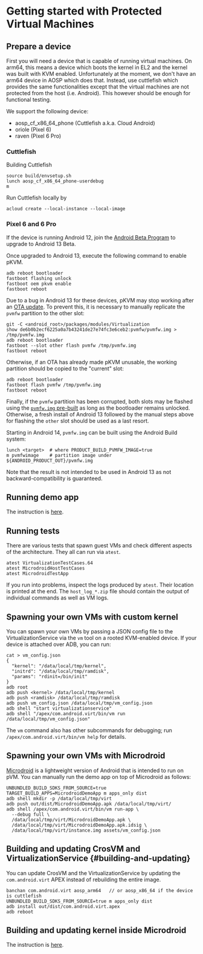 # Getting started with Protected Virtual Machines

## Prepare a device

First you will need a device that is capable of running virtual machines. On arm64, this means a
device which boots the kernel in EL2 and the kernel was built with KVM enabled. Unfortunately at the
moment, we don't have an arm64 device in AOSP which does that. Instead, use cuttlefish which
provides the same functionalities except that the virtual machines are not protected from the host
(i.e. Android). This however should be enough for functional testing.

We support the following device:

* aosp_cf_x86_64_phone (Cuttlefish a.k.a. Cloud Android)
* oriole (Pixel 6)
* raven (Pixel 6 Pro)

### Cuttlefish

Building Cuttlefish

```shell
source build/envsetup.sh
lunch aosp_cf_x86_64_phone-userdebug
m
```

Run Cuttlefish locally by

```shell
acloud create --local-instance --local-image
```

### Pixel 6 and 6 Pro

If the device is running Android 12, join the [Android Beta
Program](https://www.google.com/android/beta) to upgrade to Android 13 Beta.

Once upgraded to Android 13, execute the following command to enable pKVM.

```shell
adb reboot bootloader
fastboot flashing unlock
fastboot oem pkvm enable
fastboot reboot
```

Due to a bug in Android 13 for these devices, pKVM may stop working after an
[OTA update](https://source.android.com/devices/tech/ota). To prevent this, it
is necessary to manually replicate the `pvmfw` partition to the other slot:

```shell
git -C <android_root>/packages/modules/Virtualization
show de6b0b2ecf6225a0a7b43241de27e74fc3e6ceb2:pvmfw/pvmfw.img > /tmp/pvmfw.img
adb reboot bootloader
fastboot --slot other flash pvmfw /tmp/pvmfw.img
fastboot reboot
```

Otherwise, if an OTA has already made pKVM unusable, the working partition
should be copied to the "current" slot:

```shell
adb reboot bootloader
fastboot flash pvmfw /tmp/pvmfw.img
fastboot reboot
```

Finally, if the `pvmfw` partition has been corrupted, both slots may be flashed
using the [`pvmfw.img` pre-built](https://android.googlesource.com/platform/packages/modules/Virtualization/+/08deac98acefd62e222edfa374d5292458cf97eb%5E/pvmfw/pvmfw.img)
as long as the bootloader remains unlocked. Otherwise, a fresh install of
Android 13 followed by the manual steps above for flashing the `other` slot
should be used as a last resort.

Starting in Android 14, `pvmfw.img` can be built using the Android Build system:
```
lunch <target>  # where PRODUCT_BUILD_PVMFW_IMAGE=true
m pvmfwimage    # partition image under ${ANDROID_PRODUCT_OUT}/pvmfw.img
```
Note that the result is not intended to be used in Android 13 as not
backward-compatibility is guaranteed.

## Running demo app

The instruction is [here](../../demo/README.md).

## Running tests

There are various tests that spawn guest VMs and check different aspects of the architecture. They
all can run via `atest`.

```shell
atest VirtualizationTestCases.64
atest MicrodroidHostTestCases
atest MicrodroidTestApp
```

If you run into problems, inspect the logs produced by `atest`. Their location is printed at the
end. The `host_log_*.zip` file should contain the output of individual commands as well as VM logs.

## Spawning your own VMs with custom kernel

You can spawn your own VMs by passing a JSON config file to the VirtualizationService via the `vm`
tool on a rooted KVM-enabled device. If your device is attached over ADB, you can run:

```shell
cat > vm_config.json
{
  "kernel": "/data/local/tmp/kernel",
  "initrd": "/data/local/tmp/ramdisk",
  "params": "rdinit=/bin/init"
}
adb root
adb push <kernel> /data/local/tmp/kernel
adb push <ramdisk> /data/local/tmp/ramdisk
adb push vm_config.json /data/local/tmp/vm_config.json
adb shell "start virtualizationservice"
adb shell "/apex/com.android.virt/bin/vm run /data/local/tmp/vm_config.json"
```

The `vm` command also has other subcommands for debugging; run `/apex/com.android.virt/bin/vm help`
for details.

## Spawning your own VMs with Microdroid

[Microdroid](../../microdroid/README.md) is a lightweight version of Android that is intended to run
on pVM. You can manually run the demo app on top of Microdroid as follows:

```shell
UNBUNDLED_BUILD_SDKS_FROM_SOURCE=true TARGET_BUILD_APPS=MicrodroidDemoApp m apps_only dist
adb shell mkdir -p /data/local/tmp/virt
adb push out/dist/MicrodroidDemoApp.apk /data/local/tmp/virt/
adb shell /apex/com.android.virt/bin/vm run-app \
  --debug full \
  /data/local/tmp/virt/MicrodroidDemoApp.apk \
  /data/local/tmp/virt/MicrodroidDemoApp.apk.idsig \
  /data/local/tmp/virt/instance.img assets/vm_config.json
```

## Building and updating CrosVM and VirtualizationService {#building-and-updating}

You can update CrosVM and the VirtualizationService by updating the `com.android.virt` APEX instead
of rebuilding the entire image.

```shell
banchan com.android.virt aosp_arm64   // or aosp_x86_64 if the device is cuttlefish
UNBUNDLED_BUILD_SDKS_FROM_SOURCE=true m apps_only dist
adb install out/dist/com.android.virt.apex
adb reboot
```

## Building and updating kernel inside Microdroid

The instruction is [here](../../microdroid/kernel/README.md).
